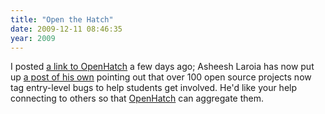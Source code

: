 ```yaml
---
title: "Open the Hatch"
date: 2009-12-11 08:46:35
year: 2009
---
```

I posted <a href="http://pyre.third-bit.com/blog/archives/3248.html">a link to OpenHatch</a> a few days ago; Asheesh Laroia has now put up <a href="https://openhatch.org/blog/2009/get-involved-in-foss/">a post of his own</a> pointing out that over 100 open source projects now tag entry-level bugs to help students get involved. He'd like your help connecting to others so that <a href="https://openhatch.org/">OpenHatch</a> can aggregate them.
